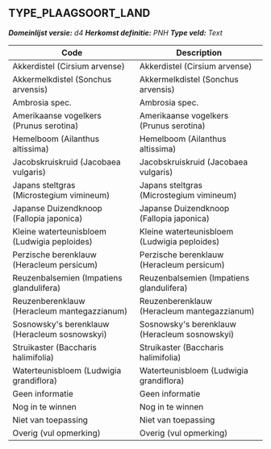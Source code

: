 ## TYPE_PLAAGSOORT_LAND

*__Domeinlijst versie:__ d4*
*__Herkomst definitie:__ PNH*
*__Type veld:__ Text*

|__Code__ |__Description__	|
|	---	|	---	|
| Akkerdistel (Cirsium arvense) | Akkerdistel (Cirsium arvense) |
| Akkermelkdistel (Sonchus arvensis) | Akkermelkdistel (Sonchus arvensis) |
| Ambrosia spec. | Ambrosia spec. |
| Amerikaanse vogelkers (Prunus serotina) | Amerikaanse vogelkers (Prunus serotina) |
| Hemelboom (Ailanthus altissima) | Hemelboom (Ailanthus altissima) |
| Jacobskruiskruid (Jacobaea vulgaris) | Jacobskruiskruid (Jacobaea vulgaris) |
| Japans steltgras (Microstegium vimineum) | Japans steltgras (Microstegium vimineum) |
| Japanse Duizendknoop (Fallopia japonica) | Japanse Duizendknoop (Fallopia japonica) |
| Kleine waterteunisbloem (Ludwigia peploides) | Kleine waterteunisbloem (Ludwigia peploides) |
| Perzische berenklauw (Heracleum persicum) | Perzische berenklauw (Heracleum persicum) |
| Reuzenbalsemien (Impatiens glandulifera) | Reuzenbalsemien (Impatiens glandulifera) |
| Reuzenberenklauw (Heracleum mantegazzianum) | Reuzenberenklauw (Heracleum mantegazzianum) |
| Sosnowsky's berenklauw (Heracleum sosnowskyi) | Sosnowsky's berenklauw (Heracleum sosnowskyi) |
| Struikaster (Baccharis halimifolia) | Struikaster (Baccharis halimifolia) |
| Waterteunisbloem (Ludwigia grandiflora) | Waterteunisbloem (Ludwigia grandiflora) |
| Geen informatie | Geen informatie |
| Nog in te winnen | Nog in te winnen |
| Niet van toepassing | Niet van toepassing |
| Overig (vul opmerking) | Overig (vul opmerking) |